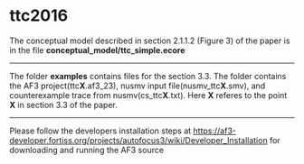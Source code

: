# ttc2016

The conceptual model described in section 2.1.1.2 (Figure 3) of the paper is in the file **conceptual_model/ttc_simple.ecore**

---

The folder **examples** contains files for the section 3.3. The folder contains the AF3 project(ttc**X**.af3\_23), nusmv input file(nusmv\_ttc**X**.smv), and counterexample trace from nusmv(cs\_ttc**X**.txt). Here **X** referes to the point **X** in section 3.3 of the paper.

---

Please follow the developers installation steps at https://af3-developer.fortiss.org/projects/autofocus3/wiki/Developer_Installation
for downloading and running the AF3 source



